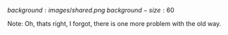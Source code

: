 $background:images/shared.png$
$background-size:60%$

Note:
Oh, thats right, I forgot, there is one more problem with the old way.
